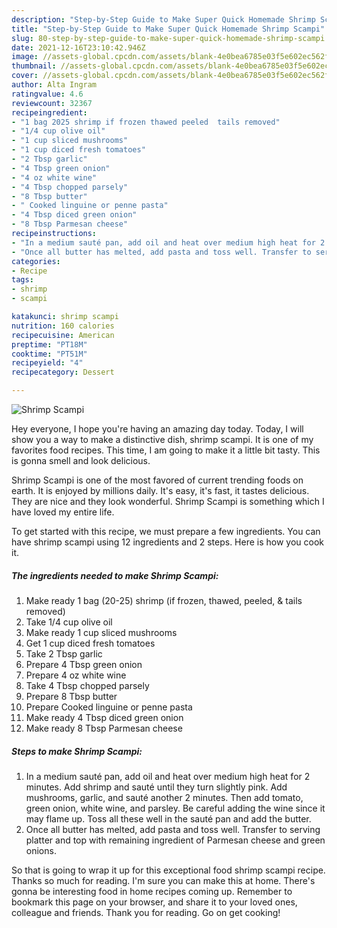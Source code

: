 ```yaml
---
description: "Step-by-Step Guide to Make Super Quick Homemade Shrimp Scampi"
title: "Step-by-Step Guide to Make Super Quick Homemade Shrimp Scampi"
slug: 80-step-by-step-guide-to-make-super-quick-homemade-shrimp-scampi
date: 2021-12-16T23:10:42.946Z
image: //assets-global.cpcdn.com/assets/blank-4e0bea6785e03f5e602ec562f230caae08da540cada707380b4fe1bbebba43da.png
thumbnail: //assets-global.cpcdn.com/assets/blank-4e0bea6785e03f5e602ec562f230caae08da540cada707380b4fe1bbebba43da.png
cover: //assets-global.cpcdn.com/assets/blank-4e0bea6785e03f5e602ec562f230caae08da540cada707380b4fe1bbebba43da.png
author: Alta Ingram
ratingvalue: 4.6
reviewcount: 32367
recipeingredient:
- "1 bag 2025 shrimp if frozen thawed peeled  tails removed"
- "1/4 cup olive oil"
- "1 cup sliced mushrooms"
- "1 cup diced fresh tomatoes"
- "2 Tbsp garlic"
- "4 Tbsp green onion"
- "4 oz white wine"
- "4 Tbsp chopped parsely"
- "8 Tbsp butter"
- " Cooked linguine or penne pasta"
- "4 Tbsp diced green onion"
- "8 Tbsp Parmesan cheese"
recipeinstructions:
- "In a medium sauté pan, add oil and heat over medium high heat for 2 minutes. Add shrimp and sauté until they turn slightly pink. Add mushrooms, garlic, and sauté another 2 minutes. Then add tomato, green onion, white wine, and parsley. Be careful adding the wine since it may flame up. Toss all these well in the sauté pan and add the butter."
- "Once all butter has melted, add pasta and toss well. Transfer to serving platter and top with remaining ingredient of Parmesan cheese and green onions."
categories:
- Recipe
tags:
- shrimp
- scampi

katakunci: shrimp scampi 
nutrition: 160 calories
recipecuisine: American
preptime: "PT18M"
cooktime: "PT51M"
recipeyield: "4"
recipecategory: Dessert

---
```



![Shrimp Scampi](//assets-global.cpcdn.com/assets/blank-4e0bea6785e03f5e602ec562f230caae08da540cada707380b4fe1bbebba43da.png)

Hey everyone, I hope you're having an amazing day today. Today, I will show you a way to make a distinctive dish, shrimp scampi. It is one of my favorites food recipes. This time, I am going to make it a little bit tasty. This is gonna smell and look delicious.



Shrimp Scampi is one of the most favored of current trending foods on earth. It is enjoyed by millions daily. It's easy, it's fast, it tastes delicious. They are nice and they look wonderful. Shrimp Scampi is something which I have loved my entire life.


To get started with this recipe, we must prepare a few ingredients. You can have shrimp scampi using 12 ingredients and 2 steps. Here is how you cook it.

<!--inarticleads1-->

##### The ingredients needed to make Shrimp Scampi:

1. Make ready 1 bag (20-25) shrimp (if frozen, thawed, peeled, &amp; tails removed)
1. Take 1/4 cup olive oil
1. Make ready 1 cup sliced mushrooms
1. Get 1 cup diced fresh tomatoes
1. Take 2 Tbsp garlic
1. Prepare 4 Tbsp green onion
1. Prepare 4 oz white wine
1. Take 4 Tbsp chopped parsely
1. Prepare 8 Tbsp butter
1. Prepare  Cooked linguine or penne pasta
1. Make ready 4 Tbsp diced green onion
1. Make ready 8 Tbsp Parmesan cheese




<!--inarticleads2-->

##### Steps to make Shrimp Scampi:

1. In a medium sauté pan, add oil and heat over medium high heat for 2 minutes. Add shrimp and sauté until they turn slightly pink. Add mushrooms, garlic, and sauté another 2 minutes. Then add tomato, green onion, white wine, and parsley. Be careful adding the wine since it may flame up. Toss all these well in the sauté pan and add the butter.
1. Once all butter has melted, add pasta and toss well. Transfer to serving platter and top with remaining ingredient of Parmesan cheese and green onions.




So that is going to wrap it up for this exceptional food shrimp scampi recipe. Thanks so much for reading. I'm sure you can make this at home. There's gonna be interesting food in home recipes coming up. Remember to bookmark this page on your browser, and share it to your loved ones, colleague and friends. Thank you for reading. Go on get cooking!

